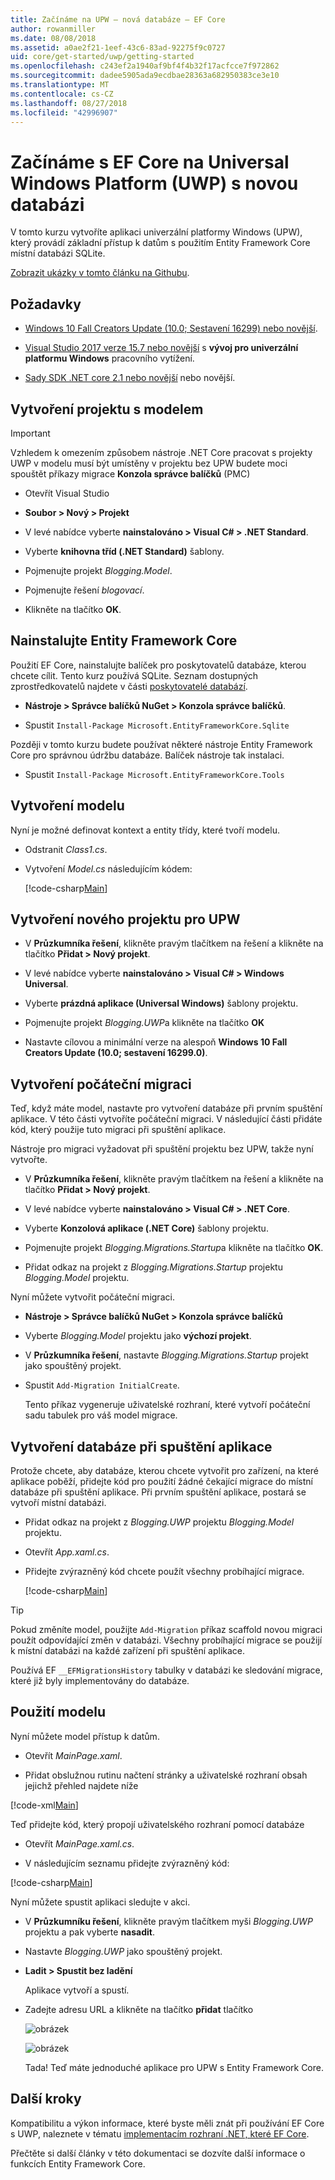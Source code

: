 ```yaml
---
title: Začínáme na UPW – nová databáze – EF Core
author: rowanmiller
ms.date: 08/08/2018
ms.assetid: a0ae2f21-1eef-43c6-83ad-92275f9c0727
uid: core/get-started/uwp/getting-started
ms.openlocfilehash: c243ef2a1940af9bf4f4b32f17acfcce7f972862
ms.sourcegitcommit: dadee5905ada9ecdbae28363a682950383ce3e10
ms.translationtype: MT
ms.contentlocale: cs-CZ
ms.lasthandoff: 08/27/2018
ms.locfileid: "42996907"
---
```

# <a name="getting-started-with-ef-core-on-universal-windows-platform-uwp-with-a-new-database"></a>Začínáme s EF Core na Universal Windows Platform (UWP) s novou databázi

V tomto kurzu vytvoříte aplikaci univerzální platformy Windows (UPW), který provádí základní přístup k datům s použitím Entity Framework Core místní databázi SQLite.

[Zobrazit ukázky v tomto článku na Githubu](https://github.com/aspnet/EntityFramework.Docs/tree/master/samples/core/GetStarted/UWP).

## <a name="prerequisites"></a>Požadavky

* [Windows 10 Fall Creators Update (10.0; Sestavení 16299) nebo novější](https://support.microsoft.com/en-us/help/4027667/windows-update-windows-10).

* [Visual Studio 2017 verze 15.7 nebo novější](https://www.visualstudio.com/downloads/) s **vývoj pro univerzální platformu Windows** pracovního vytížení.

* [Sady SDK .NET core 2.1 nebo novější](https://www.microsoft.com/net/core) nebo novější.

## <a name="create-a-model-project"></a>Vytvoření projektu s modelem

> [!IMPORTANT]
> Vzhledem k omezením způsobem nástroje .NET Core pracovat s projekty UWP v modelu musí být umístěny v projektu bez UPW budete moci spouštět příkazy migrace **Konzola správce balíčků** (PMC)

* Otevřít Visual Studio

* **Soubor > Nový > Projekt**

* V levé nabídce vyberte **nainstalováno > Visual C# > .NET Standard**.

* Vyberte **knihovna tříd (.NET Standard)** šablony.

* Pojmenujte projekt *Blogging.Model*.

* Pojmenujte řešení *blogovací*.

* Klikněte na tlačítko **OK**.

## <a name="install-entity-framework-core"></a>Nainstalujte Entity Framework Core

Použití EF Core, nainstalujte balíček pro poskytovatelů databáze, kterou chcete cílit. Tento kurz používá SQLite. Seznam dostupných zprostředkovatelů najdete v části [poskytovatelé databází](../../providers/index.md).

* **Nástroje > Správce balíčků NuGet > Konzola správce balíčků**.

* Spustit `Install-Package Microsoft.EntityFrameworkCore.Sqlite`

Později v tomto kurzu budete používat některé nástroje Entity Framework Core pro správnou údržbu databáze. Balíček nástroje tak instalaci.

* Spustit `Install-Package Microsoft.EntityFrameworkCore.Tools`

## <a name="create-the-model"></a>Vytvoření modelu

Nyní je možné definovat kontext a entity třídy, které tvoří modelu.

* Odstranit *Class1.cs*.

* Vytvoření *Model.cs* následujícím kódem:

  [!code-csharp[Main](../../../../samples/core/GetStarted/UWP/Blogging.Model/Model.cs)]

## <a name="create-a-new-uwp-project"></a>Vytvoření nového projektu pro UPW

* V **Průzkumníka řešení**, klikněte pravým tlačítkem na řešení a klikněte na tlačítko **Přidat > Nový projekt**.

* V levé nabídce vyberte **nainstalováno > Visual C# > Windows Universal**.

* Vyberte **prázdná aplikace (Universal Windows)** šablony projektu.

* Pojmenujte projekt *Blogging.UWP*a klikněte na tlačítko **OK**

* Nastavte cílovou a minimální verze na alespoň **Windows 10 Fall Creators Update (10.0; sestavení 16299.0)**.

## <a name="create-the-initial-migration"></a>Vytvoření počáteční migraci

Teď, když máte model, nastavte pro vytvoření databáze při prvním spuštění aplikace. V této části vytvoříte počáteční migraci. V následující části přidáte kód, který použije tuto migraci při spuštění aplikace.

Nástroje pro migraci vyžadovat při spuštění projektu bez UPW, takže nyní vytvořte.

* V **Průzkumníka řešení**, klikněte pravým tlačítkem na řešení a klikněte na tlačítko **Přidat > Nový projekt**.

* V levé nabídce vyberte **nainstalováno > Visual C# > .NET Core**.

* Vyberte **Konzolová aplikace (.NET Core)** šablony projektu.

* Pojmenujte projekt *Blogging.Migrations.Startup*a klikněte na tlačítko **OK**.

* Přidat odkaz na projekt z *Blogging.Migrations.Startup* projektu *Blogging.Model* projektu.

Nyní můžete vytvořit počáteční migraci.

* **Nástroje > Správce balíčků NuGet > Konzola správce balíčků**

* Vyberte *Blogging.Model* projektu jako **výchozí projekt**.

* V **Průzkumníka řešení**, nastavte *Blogging.Migrations.Startup* projekt jako spouštěný projekt.

* Spustit `Add-Migration InitialCreate`.

  Tento příkaz vygeneruje uživatelské rozhraní, které vytvoří počáteční sadu tabulek pro váš model migrace.

## <a name="create-the-database-on-app-startup"></a>Vytvoření databáze při spuštění aplikace

Protože chcete, aby databáze, kterou chcete vytvořit pro zařízení, na které aplikace poběží, přidejte kód pro použití žádné čekající migrace do místní databáze při spuštění aplikace. Při prvním spuštění aplikace, postará se vytvoří místní databázi.

* Přidat odkaz na projekt z *Blogging.UWP* projektu *Blogging.Model* projektu.

* Otevřít *App.xaml.cs*.

* Přidejte zvýrazněný kód chcete použít všechny probíhající migrace.

  [!code-csharp[Main](../../../../samples/core/GetStarted/UWP/Blogging.UWP/App.xaml.cs?highlight=1-2,26-29)]

> [!TIP]  
> Pokud změníte model, použijte `Add-Migration` příkaz scaffold novou migraci použít odpovídající změn v databázi. Všechny probíhající migrace se použijí k místní databázi na každé zařízení při spuštění aplikace.
>
>Používá EF `__EFMigrationsHistory` tabulky v databázi ke sledování migrace, které již byly implementovány do databáze.

## <a name="use-the-model"></a>Použití modelu

Nyní můžete model přístup k datům.

* Otevřít *MainPage.xaml*.

* Přidat obslužnou rutinu načtení stránky a uživatelské rozhraní obsah jejichž přehled najdete níže

[!code-xml[Main](../../../../samples/core/GetStarted/UWP/Blogging.UWP/MainPage.xaml?highlight=9,11-23)]

Teď přidejte kód, který propojí uživatelského rozhraní pomocí databáze

* Otevřít *MainPage.xaml.cs*.

* V následujícím seznamu přidejte zvýrazněný kód:

[!code-csharp[Main](../../../../samples/core/GetStarted/UWP/Blogging.UWP/MainPage.xaml.cs?highlight=1,31-49)]

Nyní můžete spustit aplikaci sledujte v akci.

* V **Průzkumníku řešení**, klikněte pravým tlačítkem myši *Blogging.UWP* projektu a pak vyberte **nasadit**.

* Nastavte *Blogging.UWP* jako spouštěný projekt.

* **Ladit > Spustit bez ladění**

  Aplikace vytvoří a spustí.

* Zadejte adresu URL a klikněte na tlačítko **přidat** tlačítko

  ![obrázek](_static/create.png)

  ![obrázek](_static/list.png)

  Tada! Teď máte jednoduché aplikace pro UPW s Entity Framework Core.

## <a name="next-steps"></a>Další kroky

Kompatibilitu a výkon informace, které byste měli znát při používání EF Core s UWP, naleznete v tématu [implementacím rozhraní .NET, které EF Core](../../platforms/index.md#universal-windows-platform).

Přečtěte si další články v této dokumentaci se dozvíte další informace o funkcích Entity Framework Core.
